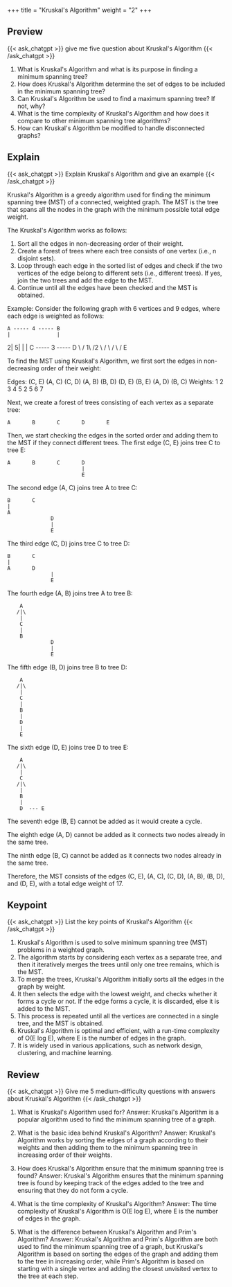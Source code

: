 +++
title = "Kruskal's Algorithm"
weight = "2"
+++
## Preview
{{< ask_chatgpt >}}
give me five question about Kruskal's Algorithm
{{< /ask_chatgpt >}}



1. What is Kruskal's Algorithm and what is its purpose in finding a minimum spanning tree?
2. How does Kruskal's Algorithm determine the set of edges to be included in the minimum spanning tree?
3. Can Kruskal's Algorithm be used to find a maximum spanning tree? If not, why?
4. What is the time complexity of Kruskal's Algorithm and how does it compare to other minimum spanning tree algorithms?
5. How can Kruskal's Algorithm be modified to handle disconnected graphs?   

## Explain
{{< ask_chatgpt >}}
Explain Kruskal's Algorithm and give an example
{{< /ask_chatgpt >}}



Kruskal's Algorithm is a greedy algorithm used for finding the minimum spanning tree (MST) of a connected, weighted graph. The MST is the tree that spans all the nodes in the graph with the minimum possible total edge weight.

The Kruskal's Algorithm works as follows:

1. Sort all the edges in non-decreasing order of their weight.
2. Create a forest of trees where each tree consists of one vertex (i.e., n disjoint sets).
3. Loop through each edge in the sorted list of edges and check if the two vertices of the edge belong to different sets (i.e., different trees). If yes, join the two trees and add the edge to the MST.
4. Continue until all the edges have been checked and the MST is obtained.

Example:
Consider the following graph with 6 vertices and 9 edges, where each edge is weighted as follows:

    A ----- 4 ----- B
    |               |
   2|              5|
    |               |
    C ----- 3 ----- D
     \             /
      1\          /2
        \       /
         \    /
          \ /
           E
           
To find the MST using Kruskal's Algorithm, we first sort the edges in non-decreasing order of their weight:

Edges:   (C, E)  (A, C)  (C, D)  (A, B)  (B, D)  (D, E)  (B, E)  (A, D)  (B, C)
Weights:   1       2       3       4       5       2       5       6       7

Next, we create a forest of trees consisting of each vertex as a separate tree:

    A       B       C       D       E

Then, we start checking the edges in the sorted order and adding them to the MST if they connect different trees. The first edge (C, E) joins tree C to tree E:

    A       B       C       D   
                            |   
                            E   

The second edge (A, C) joins tree A to tree C:

    B       C      
    |               
    A               
                  D                 
                  |   
                  E   

The third edge (C, D) joins tree C to tree D:

    B       C      
    |               
    A       D           
                  |         
                  E   

The fourth edge (A, B) joins tree A to tree B:

        A           
       /|\           
        |            
        C           
        |            
        B           
                  D                 
                  |         
                  E   

The fifth edge (B, D) joins tree B to tree D:

        A               
       /|\             
        |              
        C             
        |              
        B               
        |              
        D                
        |                
        E               

The sixth edge (D, E) joins tree D to tree E:

        A               
       /|\             
        |              
        C             
       /|\            
        |             
        B               
        |              
        D  --- E        

The seventh edge (B, E) cannot be added as it would create a cycle.

The eighth edge (A, D) cannot be added as it connects two nodes already in the same tree.

The ninth edge (B, C) cannot be added as it connects two nodes already in the same tree.

Therefore, the MST consists of the edges (C, E), (A, C), (C, D), (A, B), (B, D), and (D, E), with a total edge weight of 17.   

## Keypoint
{{< ask_chatgpt >}}
List the key points of Kruskal's Algorithm
{{< /ask_chatgpt >}}



1. Kruskal's Algorithm is used to solve minimum spanning tree (MST) problems in a weighted graph.
2. The algorithm starts by considering each vertex as a separate tree, and then it iteratively merges the trees until only one tree remains, which is the MST.
3. To merge the trees, Kruskal's Algorithm initially sorts all the edges in the graph by weight.
4. It then selects the edge with the lowest weight, and checks whether it forms a cycle or not. If the edge forms a cycle, it is discarded, else it is added to the MST.
5. This process is repeated until all the vertices are connected in a single tree, and the MST is obtained.
6. Kruskal's Algorithm is optimal and efficient, with a run-time complexity of O(E log E), where E is the number of edges in the graph.
7. It is widely used in various applications, such as network design, clustering, and machine learning.   

## Review
{{< ask_chatgpt >}}
Give me 5 medium-difficulty questions with answers about Kruskal's Algorithm
{{< /ask_chatgpt >}}



1. What is Kruskal's Algorithm used for?
Answer: Kruskal's Algorithm is a popular algorithm used to find the minimum spanning tree of a graph.

2. What is the basic idea behind Kruskal's Algorithm?
Answer: Kruskal's Algorithm works by sorting the edges of a graph according to their weights and then adding them to the minimum spanning tree in increasing order of their weights.

3. How does Kruskal's Algorithm ensure that the minimum spanning tree is found?
Answer: Kruskal's Algorithm ensures that the minimum spanning tree is found by keeping track of the edges added to the tree and ensuring that they do not form a cycle.

4. What is the time complexity of Kruskal's Algorithm?
Answer: The time complexity of Kruskal's Algorithm is O(E log E), where E is the number of edges in the graph.

5. What is the difference between Kruskal's Algorithm and Prim's Algorithm?
Answer: Kruskal's Algorithm and Prim's Algorithm are both used to find the minimum spanning tree of a graph, but Kruskal's Algorithm is based on sorting the edges of the graph and adding them to the tree in increasing order, while Prim's Algorithm is based on starting with a single vertex and adding the closest unvisited vertex to the tree at each step.   

